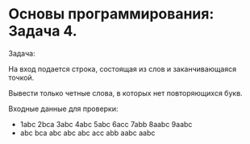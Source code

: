 # Основы программирования: Задача 4.

Задача:

На вход подается строка, состоящая из слов и заканчивающаяся точкой.

Вывести только четные слова, в которых нет повторяющихся букв.

Входные данные для проверки:

- 1abc 2bca 3abc 4abc 5abc 6acc 7abb 8aabc 9aabc
- abc bca abc abc abc acc abb aabc aabc
